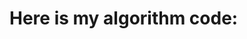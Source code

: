 # Here is my algorithm code:
<?php
    function miniMaxSum($arr) {
        $total_sum = array_sum($arr);
        $min_sum = $total_sum - max($arr);
        $max_sum = $total_sum - min($arr);
        echo $min_sum . ' ' . $max_sum . "\n";
    
        // Bonus: Count total of array
        $total_count = count($arr);
        echo "Total count: " . $total_count . "\n";
    
        // Bonus: Find min in array
        $min_num = min($arr);
        echo "Minimum number: " . $min_num . "\n";
    
        // Bonus: Find max in array
        $max_num = max($arr);
        echo "Maximum number: " . $max_num . "\n";
    
        // Bonus: Find even elements in array
        $even_nums = array_filter($arr, function($num) {
            return $num % 2 == 0;
        });
        echo "Even numbers: " . implode(', ', $even_nums) . "\n";
    
        // Bonus: Find odd elements in array
        $odd_nums = array_filter($arr, function($num) {
            return $num % 2 != 0;
        });
        echo "Odd numbers: " . implode(', ', $odd_nums) . "\n";
    }
    
    // Read input from the user
    $input_nums = readline("Enter five space-separated integers: ");
    $arr = explode(' ', $input_nums);
    
    $arr = array_map('intval', $arr);
    
    // Call the function with the input array
    miniMaxSum($arr);
?>